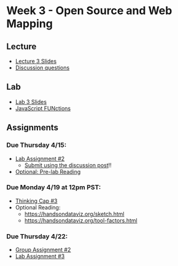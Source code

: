 # Week 3 - Open Source and Web Mapping

## Lecture
- [Lecture 3 Slides](./Materials/AA191_S_W3_Lecture_3.pdf)
- [Discussion questions](https://docs.google.com/document/d/1GKPtq2InLOzfvzO9mf9I9r8zVsCEMWXpdnb298hvXaU/edit
)

## Lab
- [Lab 3 Slides](./Materials/AA191_S_W3_Lab_3.pdf)
- [JavaScript FUNctions](./Lab/readme.md)

## Assignments
### Due Thursday 4/15:
- [Lab Assignment #2](../Week_2/Materials/lab_assignment.md)
  - [Submit using the discussion post](../Guides/submit.md)!! 
- [Optional: Pre-lab Reading](./Materials/pre-lab.md)

### Due Monday 4/19 at 12pm PST:
- [Thinking Cap #3](https://github.com/albertkun/21S-ASIAAM-191A/discussions/90)
- Optional Reading: 
  - https://handsondataviz.org/sketch.html
  - https://handsondataviz.org/tool-factors.html


### Due Thursday 4/22:
- [Group Assignment #2](../Week_2/Materials/group_assigment_2.md)
- [Lab Assignment #3](./Materials/lab_assignment.md)


